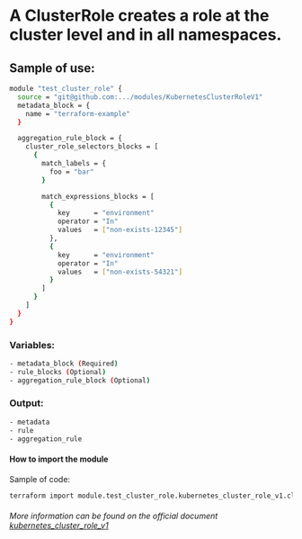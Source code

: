 # A ClusterRole creates a role at the cluster level and in all namespaces.

## Sample of use:

```bash
module "test_cluster_role" {
  source = "git@github.com:.../modules/KubernetesClusterRoleV1"
  metadata_block = {
    name = "terraform-example"
  }

  aggregation_rule_block = {
    cluster_role_selectors_blocks = [
      {
        match_labels = {
          foo = "bar"
        }

        match_expressions_blocks = [
          {
            key      = "environment"
            operator = "In"
            values   = ["non-exists-12345"]
          },
          {
            key      = "environment"
            operator = "In"
            values   = ["non-exists-54321"]
          }
        ]
      }
    ]
  }
}
```

### Variables:

```bash
- metadata_block (Required)
- rule_blocks (Optional)
- aggregation_rule_block (Optional)
```

### Output:

```bash
- metadata
- rule
- aggregation_rule
```

#### How to import the module

Sample of code:

````bash
terraform import module.test_cluster_role.kubernetes_cluster_role_v1.cluster_role_v1 default/example-cluster_role
````

###### More information can be found on the official document [kubernetes_cluster_role_v1](https://registry.terraform.io/providers/hashicorp/kubernetes/latest/docs/resources/cluster_role_v1)